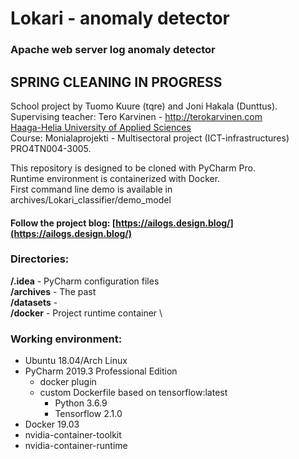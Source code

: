 # Lokari - anomaly detector 
### Apache web server log anomaly detector

## SPRING CLEANING IN PROGRESS

School project by Tuomo Kuure (tqre) and Joni Hakala (Dunttus).  
Supervising teacher: Tero Karvinen - http://terokarvinen.com  
[Haaga-Helia University of Applied Sciences](http://www.haaga-helia.fi/en/frontpage)  
Course: Monialaprojekti - Multisectoral project (ICT-infrastructures) PRO4TN004-3005.

This repository is designed to be cloned with PyCharm Pro.  
Runtime environment is containerized with Docker.  
First command line demo is available in archives/Lokari_classifier/demo_model

#### Follow the project blog: [https://ailogs.design.blog/](https://ailogs.design.blog/)
### Directories:
**/.idea** - PyCharm configuration files \
**/archives** - The past \
**/datasets** -  \
**/docker** - Project runtime container \


### Working environment:
* Ubuntu 18.04/Arch Linux
* PyCharm 2019.3 Professional Edition
  * docker plugin  
  * custom Dockerfile based on tensorflow:latest
    * Python 3.6.9
    * Tensorflow 2.1.0
* Docker 19.03  
* nvidia-container-toolkit 
* nvidia-container-runtime

